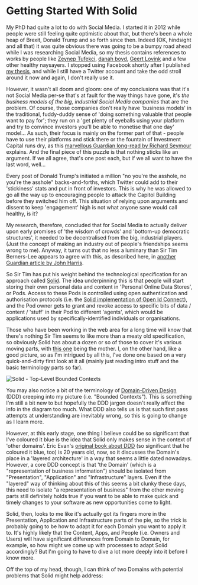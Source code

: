 # Getting Started With Solid

My PhD had quite a lot to do with Social Media. I started it in 2012 while people were still feeling quite optimistic about that, but there's been a whole heap of Brexit, Donald Trump and so forth since then. Indeed (OK, hindsight and all that) it was quite obvious there was going to be a bumpy road ahead while I was researching Social Media, so my thesis contains references to works by people like [Zeynep Tufekci](https://zeynep.me/), [danah boyd](https://www.danah.org/), [Geert Lovink](https://networkcultures.org/geert/biography/) and a few other healthy naysayers. I stopped using Facebook shortly after I published [my thesis](https://repository.lboro.ac.uk/articles/thesis/Does_the_way_museum_staff_define_inspiration_help_them_work_with_information_from_visitors_Social_Media_/9496598), and while I still have a Twitter account and take the odd stroll around it now and again, I don't really use it.

However, it wasn't all doom and gloom: one of my conclusions was that it's not Social Media per-se that's at fault for the way things have gone, it's *the business models of the big, industrial Social Media companies* that are the problem. Of course, those companies don't really have 'business models' in the traditional, fuddy-duddy sense of 'doing something valuable that people want to pay for'; they run on a 'get plenty of eyeballs using your platform and try to convince investors you'll be able to monetise that one day' model... As such, their focus is mainly on the former part of that - people have to use their platforms and stick there or the fountain of Investment Capital runs dry, as this [marvellous Guardian long-read by Richard Seymour](https://www.theguardian.com/technology/2019/aug/23/social-media-addiction-gambling) explains. And the final piece of this puzzle is that nothing sticks like an argument. If we all agree, that's one post each, but if we all want to have the last word, well... 

Every post of Donald Trump's initiated a million "no you're the asshole, no you're the asshole" backs-and-forths, which Twitter could add to their 'stickiness' stats and put in front of investors. This is why he was allowed to go all the way up to encouraging people to attack the Capitol Building before they switched him off. This situation of relying upon arguments and dissent to keep 'engagement' high is not what anyone sane would call healthy, is it?

My research, therefore, concluded that for Social Media to actually deliver upon early promises of 'the wisdom of crowds' and 'bottom-up democratic structures', it needed to be decentralised from the big, industrial players. (Just the concept of making an industry out of people's friendships seems wrong to me). Anyway, it turns out that no less a luminary than Sir Tim Berners-Lee appears to agree with this, as described here, in [another Guardian article by John Harris](https://www.theguardian.com/lifeandstyle/2021/mar/15/tim-berners-lee-we-need-social-networks-where-bad-things-happen-less).

So Sir Tim has put his weight behind the technological specification for an approach called [Solid](https://solidproject.org/). The idea underpinning this is that people will start storing their own personal data and content in 'Personal Online Data Stores', or Pods. Access to these Pods is controlled using open authentication and authorisation protocols (i.e. the [Solid implementation of Open Id Connect](https://solid.github.io/solid-oidc/)), and the Pod owner gets to grant and revoke access to specific bits of data / content / 'stuff' in their Pod to different 'agents', which would be applications used by specifically-identified individuals or organisations.

Those who have been working in the web area for a long time will know that there's nothing Sir Tim seems to like more than a meaty old specification, so obviously Solid has about a dozen or so of those to cover it's various moving parts, with [this one](https://solidproject.org/TR/protocol) being the mother. I, on the other hand, like a good picture, so as I'm intrigued by all this, I've done one based on a very quick-and-dirty first look at it all (mainly just reading intro stuff and the basic terminology parts so far). 



![Solid - Top-Level Bounded Contexts](D:\MyFiles\Misc\GitHub\TrovoWebsite\src\TrovoWebsite\TrovoWebsite\Content\images\SolidPodContexts.png)



You may also notice a bit of the terminology of [Domain-Driven Design](https://en.wikipedia.org/wiki/Domain-driven_design) (DDD) creeping into my picture (i.e. "Bounded Contexts"). This is something I'm still a bit new to but hopefully the DDD jargon doesn't really affect the info in the diagram too much. What DDD also tells us is that such first pass attempts at understanding are inevitably wrong, so this is going to change as I learn more.

However, at this early stage, one thing I believe could be so significant that I've coloured it blue is the idea that Solid only makes sense in the context of 'other domains'. Eric Evan's [original book about DDD](https://www.abebooks.co.uk/book-search/isbn/0321125215/?cm_mmc=ggl-_-UK_ETA_DSA-_-naa-_-naa&gclid=Cj0KCQiA15yNBhDTARIsAGnwe0Un_0rHUV-jIFMqSB1SUQ4gcyDnN3AoWXnfyR9IrsRbGdQ5hJp32NkaAjEnEALw_wcB) (so significant that he coloured it blue, too) is 20 years old, now, so it discusses the Domain's place in a 'layered architecture' in a way that seems a little dated nowadays. However, a core DDD concept is that 'the Domain' (which is a "representation of business information") should be isolated from "Presentation", "Application" and "Infrastructure" layers. Even if the "layered" way of thinking about this of this seems a bit clunky these days, this need to isolate "a representation of business" from the other moving parts still definitely holds true if you want to be able to make quick and timely changes to your software as new opportunities come to light.

Solid, then, looks to me like it's actually got its fingers more in the Presentation, Application and Infrastructure parts of the pie, so the trick is probably going to be how to adapt it for each Domain you want to apply it to. It's highly likely that the Content, Apps, and People (i.e. Owners and Users) will have significant differences from Domain to Domain, for example, so how might we come up with processes to adapt Solid accordingly? But I'm going to have to dive a lot more deeply into it before I know more.

Off the top of my head, though, I can think of two Domains with potential problems that Solid might help address:

